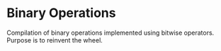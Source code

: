# Binary Operations

Compilation of binary operations implemented using bitwise operators.
Purpose is to reinvent the wheel.
